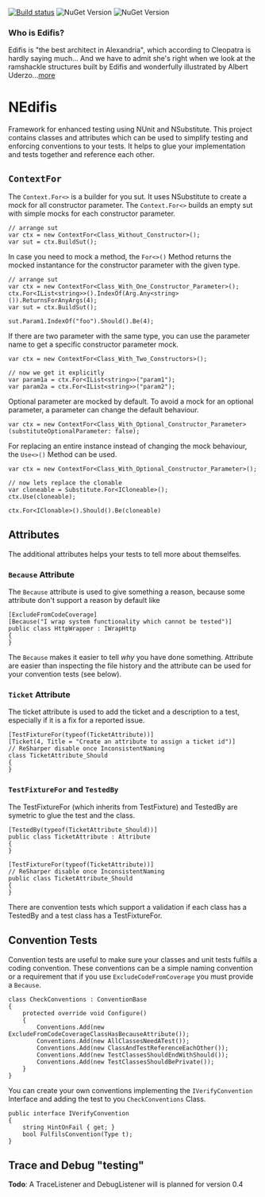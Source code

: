 [![Build status](https://ci.appveyor.com/api/projects/status/tghwql6ktsc9enqw?svg=true)](https://ci.appveyor.com/project/awesome-inc-build/nedifis) ![NuGet Version](https://img.shields.io/nuget/v/NEdifis.svg?style=flat-square) ![NuGet Version](https://img.shields.io/nuget/dt/NEdifis.svg?style=flat-square)

### Who is Edifis?

Edifis is "the best architect in Alexandria", which according to Cleopatra is hardly saying much... And we have to admit she's right when we look at the ramshackle structures built by Edifis and wonderfully illustrated by Albert Uderzo...[more](http://www.asterix.com/the-a-to-z-of-asterix/characters/edifis.html "Edifis")

# NEdifis

Framework for enhanced testing using NUnit and NSubstitute. This project contains classes and 
attributes which can be used to simplify testing and enforcing conventions to your tests. It 
helps to glue your implementation and tests together and reference each other.

## `ContextFor`
 
The `Context.For<>` is a builder for you sut. It uses NSubstitute to create a mock for all constructor parameter. The `Context.For<>` builds an empty sut with simple mocks for each constructor parameter.

    // arrange sut
	var ctx = new ContextFor<Class_Without_Constructor>();
	var sut = ctx.BuildSut();

In case you need to mock a method, the `For<>()` Method returns the mocked instantance for the constructor parameter with the given type.

    // arrange sut
    var ctx = new ContextFor<Class_With_One_Constructor_Parameter>();
    ctx.For<IList<string>>().IndexOf(Arg.Any<string>()).ReturnsForAnyArgs(4);
    var sut = ctx.BuildSut();

    sut.Param1.IndexOf("foo").Should().Be(4);

If there are two parameter with the same type, you can use the parameter name to get a specific constructor parameter mock.

	var ctx = new ContextFor<Class_With_Two_Constructors>();
	
	// now we get it explicitly
	var param1a = ctx.For<IList<string>>("param1");
	var param2a = ctx.For<IList<string>>("param2");
	
Optional parameter are mocked by default. To avoid a mock for an optional parameter, a parameter can change the default behaviour.

	var ctx = new ContextFor<Class_With_Optional_Constructor_Parameter>(substituteOptionalParameter: false);
	
For replacing an entire instance instead of changing the mock behaviour, the `Use<>()` Method can be used.

    var ctx = new ContextFor<Class_With_Optional_Constructor_Parameter>();

    // now lets replace the clonable
    var cloneable = Substitute.For<ICloneable>();
    ctx.Use(cloneable);

	ctx.For<IClonable>().Should().Be(cloneable)


## Attributes

The additional attributes helps your tests to tell more about themselfes.

### `Because` Attribute

The `Because` attribute is used to give something a reason, because some attribute don't support
a reason by default like

	[ExcludeFromCodeCoverage]
    [Because("I wrap system functionality which cannot be tested")]
	public class HttpWrapper : IWrapHttp
	{
	}

The `Because` makes it easier to tell _why_ you have done something. Attribute are easier than 
inspecting the file history and the attribute can be used for your convention tests (see below).


### `Ticket` Attribute

The ticket attribute is used to add the ticket and a description to a test, especially
if it is a fix for a reported issue.

    [TestFixtureFor(typeof(TicketAttribute))]
    [Ticket(4, Title = "Create an attribute to assign a ticket id")]
    // ReSharper disable once InconsistentNaming
    class TicketAttribute_Should
    {
    }

### `TestFixtureFor` and `TestedBy`

The TestFixtureFor (which inherits from TestFixture) and TestedBy are symetric to glue the test and 
the class.

    [TestedBy(typeof(TicketAttribute_Should))]
    public class TicketAttribute : Attribute
    {
	}

	[TestFixtureFor(typeof(TicketAttribute))]
    // ReSharper disable once InconsistentNaming
    public class TicketAttribute_Should
    {
	}

There are convention tests which support a validation if each class has a TestedBy and a test class
has a TestFixtureFor.

## Convention Tests

Convention tests are useful to make sure your classes and unit tests fulfils a coding convention. These conventions can be a simple naming convention or a requirement that if you use `ExcludeCodeFromCoverage` you must provide a `Because`.

    class CheckConventions : ConventionBase
    {
        protected override void Configure()
        {
            Conventions.Add(new ExcludeFromCodeCoverageClassHasBecauseAttribute());
            Conventions.Add(new AllClassesNeedATest());
            Conventions.Add(new ClassAndTestReferenceEachOther());
            Conventions.Add(new TestClassesShouldEndWithShould());
            Conventions.Add(new TestClassesShouldBePrivate());
        }
    }

You can create your own conventions implementing the `IVerifyConvention` Interface and adding the test to you `CheckConventions` Class.

    public interface IVerifyConvention
    {
        string HintOnFail { get; }
        bool FulfilsConvention(Type t);
    }


## Trace and Debug "testing"
**Todo**: A TraceListener and DebugListener will is planned for version 0.4
